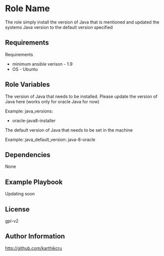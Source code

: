 Role Name
=========

The role simply install the version of Java that is mentioned and updated the systems Java version to the default version specified

Requirements
------------

Requirements
- minimum ansible verison - 1.9
- OS - Ubuntu

Role Variables
--------------

The version of Java that needs to be installed. Please update the version of Java here (works only for oracle Java for now)

Example:
java_versions:
  - oracle-java8-installer

The default version of Java that needs to be set in the machine

Example:
java_default_version: java-8-oracle

Dependencies
------------

None

Example Playbook
----------------

Updating soon

License
-------

gpl-v2

Author Information
------------------

http://github.com/karthikcru